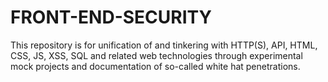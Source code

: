 # FRONT-END-SECURITY
This repository is for unification of and tinkering with HTTP(S), API, HTML, CSS, JS, XSS, SQL and related web technologies through experimental mock projects and documentation of so-called white hat penetrations.
